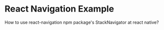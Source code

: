 # React Navigation Example
How to use react-navigation npm package's StackNavigator at react native?
